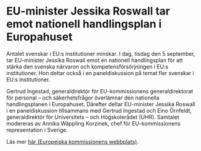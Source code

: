 # EU-minister Jessika Roswall tar emot nationell handlingsplan i Europahuset

Antalet svenskar i EU:s institutioner minskar. I dag, tisdag den 5 september, tar EU-minister Jessika Roswall emot en nationell handlingsplan för att stärka den svenska närvaron och kompetensförsörjningen i EU:s institutioner. Hon deltar också i en paneldiskussion på temat fler svenskar i EU:s institutioner.


Gertrud Ingestad, generaldirektör för EU-kommissionens generaldirektorat för personal – och säkerhetsfrågor överlämnar den nationella handlingsplanen i Europahuset. Därefter deltar EU-minister Jessika Roswall i en paneldiskussion tillsammans med Gertrud Ingestad och Eino Örnfeldt, generaldirektör för Universitets – och Högskolerådet (UHR). Samtalet modereras av Annika Wäppling Korzinek, chef för EU-kommissionens representation i Sverige.

Läs mer [här (Europeiska kommissionens webbplats)](https://sweden.representation.ec.europa.eu/events/fler-svenskar-i-eus-institutioner-hur-nar-vi-dit-2023-09-05-0_sv).

